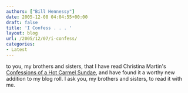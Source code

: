 ```yaml
---
authors: ["Bill Hennessy"]
date: 2005-12-08 04:04:55+00:00
draft: false
title: 'I Confess . . . '
layout: blog
url: /2005/12/07/i-confess/
categories:
- Latest
---
```


to you, my brothers and sisters, that I have read Christina Martin's [Confessions of a Hot Carmel Sundae](https://carmelsundae.blogspot.com/), and have found it a worthy new addition to my blog roll.  I ask you, my brothers and sisters, to read it with me.   
